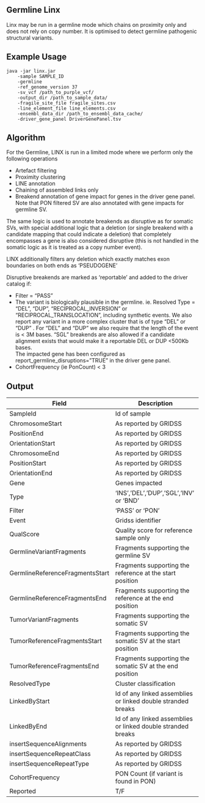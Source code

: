 
## Germline Linx
Linx may be run in a germline mode which chains on proximity only and does not rely on copy number. It is optimised to detect germline pathogenic structural variants.

## Example Usage

```
java -jar linx.jar 
    -sample SAMPLE_ID 
    -germline
    -ref_genome_version 37
    -sv_vcf /path_to_purple_vcf/
    -output_dir /path_to_sample_data/ 
    -fragile_site_file fragile_sites.csv 
    -line_element_file line_elements.csv 
    -ensembl_data_dir /path_to_ensembl_data_cache/ 
    -driver_gene_panel DriverGenePanel.tsv
```

## Algorithm
For the Germline, LINX is run in a limited mode  where we perform only the following operations
- Artefact filtering
- Proximity clustering
- LINE annotation
- Chaining of assembled links only
- Breakend annotation of gene impact for genes in the driver gene panel.  Note that PON filtered SV are also annotated with gene impacts for germline SV.    

The same logic is used to annotate breakends as disruptive as for somatic SVs, with special additional logic that a deletion (or single breakend with a candidate mapping that could indicate a deletion) that completely encompasses a gene is also considered disruptive (this is not handled in the somatic logic as it is treated as a copy number event).  

LINX additionally filters any deletion which exactly matches exon boundaries on both ends as ‘PSEUDOGENE’

Disruptive breakends are marked as ‘reportable’ and added to the driver catalog if:
- Filter = “PASS”
- The variant is biologically plausible in the germline.   ie. Resolved Type = “DEL”, “DUP”,  “RECIPROCAL_INVERSION” or “RECIPROCAL_TRANSLOCATION”, including synthetic events.   We also report any variant in a more complex cluster that is of type “DEL” or “DUP” .  For “DEL” and “DUP” we also require that the length of the event is < 3M bases.   “SGL” breakends are also allowed if a candidate alignment exists that would make it a reportable DEL or DUP <500Kb bases.  
The impacted gene has been configured as report_germline_disruptions=”TRUE” in the driver gene panel.
- CohortFrequency (ie PonCount) < 3

## Output

Field | Description
--|--
SampleId|Id of sample
ChromosomeStart|As reported by GRIDSS
PositionEnd|As reported by GRIDSS
OrientationStart|As reported by GRIDSS
ChromosomeEnd|As reported by GRIDSS
PositionStart|As reported by GRIDSS
OrientationEnd|As reported by GRIDSS
Gene|Genes impacted
Type|‘INS’,’DEL’,’DUP’,’SGL’,’INV’ or ‘BND’
Filter|‘PASS’ or ‘PON’
Event|Gridss identifier
QualScore|Quality score for reference sample only
GermlineVariantFragments|Fragments supporting the germline SV
GermlineReferenceFragmentsStart|Fragments supporting the reference at the start position
GermlineReferenceFragmentsEnd|Fragments supporting the reference at the end position
TumorVariantFragments|Fragments supporting the somatic SV
TumorReferenceFragmentsStart|Fragments supporting the somatic SV at the start position
TumorReferenceFragmentsEnd|Fragments supporting the somatic SV at the end position
ResolvedType|Cluster classification
LinkedByStart|Id of any linked assemblies or linked double stranded breaks
LinkedByEnd|Id of any linked assemblies or linked double stranded breaks
insertSequenceAlignments|As reported by GRIDSS
insertSequenceRepeatClass|As reported by GRIDSS
insertSequenceRepeatType|As reported by GRIDSS
CohortFrequency|PON Count (if variant is found in PON)
Reported|T/F



